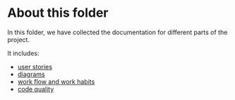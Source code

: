 # About this folder

In this folder, we have collected the documentation for different parts of the project.

It includes:

- [user stories](USER_STORIES.md)
- [diagrams](DIAGRAMS.md)
- [work flow and work habits](DEVELOPMENT_PROCESS.md)
- [code quality](DEVELOPMENT_PROCESS.md#code-quality)
